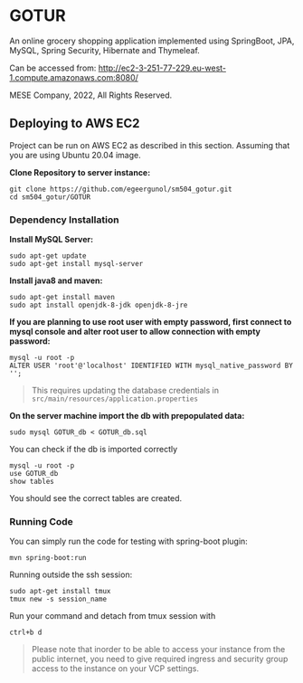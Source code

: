 # GOTUR
An online grocery shopping application implemented using SpringBoot, JPA, MySQL, Spring Security, Hibernate and Thymeleaf.

Can be accessed from: http://ec2-3-251-77-229.eu-west-1.compute.amazonaws.com:8080/

MESE Company, 2022, All Rights Reserved.


## Deploying to AWS EC2

Project can be run on AWS EC2 as described in this section. Assuming that you are using Ubuntu 20.04 image.

**Clone Repository to server instance:**

    git clone https://github.com/egeergunol/sm504_gotur.git
    cd sm504_gotur/GOTUR

### Dependency Installation

**Install MySQL Server:**

	sudo apt-get update
	sudo apt-get install mysql-server


**Install java8 and maven:**

    sudo apt-get install maven
    sudo apt install openjdk-8-jdk openjdk-8-jre

**If you are planning to use root user with empty password, first connect to mysql console and alter root user to allow connection with empty password:**

    mysql -u root -p
	ALTER USER 'root'@'localhost' IDENTIFIED WITH mysql_native_password BY '';

>This requires updating the database credentials in `src/main/resources/application.properties`

**On the server machine import the db with prepopulated data:**

	sudo mysql GOTUR_db < GOTUR_db.sql

You can check if the db is imported correctly

	mysql -u root -p
	use GOTUR_db
	show tables

You should see the correct tables are created.


### Running Code
You can simply run the code for testing with spring-boot plugin:

    mvn spring-boot:run

Running outside the ssh session:

	sudo apt-get install tmux
	tmux new -s session_name

Run your command and detach from tmux session with

    ctrl+b d

> Please note that inorder to be able to access your instance from the public internet, you need to give required ingress 
> and security group access to the instance on your VCP settings. 